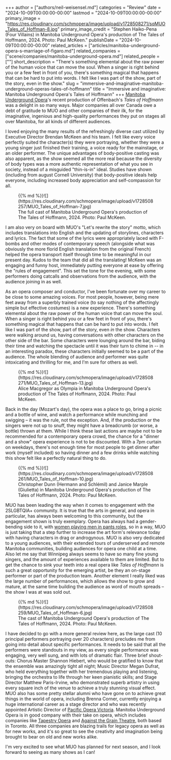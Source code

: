 +++
author = ["authors/neil-weisensel.md"]
categories = "Review"
date = "2024-10-09T00:00:00-00:00"
lastmod = "2024-10-09T00:00:00-00:00"
primary_image = "https://res.cloudinary.com/schmopera/image/upload/v1728508271/sqMUO_Tales_of_Hoffman-8.jpg"
primary_image_credit = "Stephen Haiko-Pena (Four Villains) in Manitoba Underground Opera's production of The Tales of Hoffmann, 2024. Photo: Paul McKeen."
publishDate = "2024-10-09T00:00:00-00:00"
related_articles = ["articles/manitoba-underground-opera-s-marriage-of-figaro.md"]
related_companies = ["scene/companies/manitoba-underground-opera.md"]
related_people = [""]
short_description = "There's something elemental about the raw power of the human voice that can move the soul. When a singer is right behind you or a few feet in front of you, there's something magical that happens that can be hard to put into words. I felt like I was part of the show, part of the story, even in the show."
slug = "immersive-and-imaginative-manitoba-underground-operas-tales-of-hoffmann"
title = "Immersive and imaginative: Manitoba Underground Opera's Tales of Hoffmann"
+++
[Manitoba Underground Opera](/scene/companies/manitoba-underground-opera/)'s recent production of Offenbach's _Tales of Hoffmann_ was a delight in so many ways. Major companies all over Canada owe a debt of gratitude to MUO and other companies of their ilk, for the imaginative, ingenious and high-quality performances they put on stages all over Manitoba, for all kinds of different audiences.

I loved enjoying the many results of the refreshingly diverse cast utilized by Executive Director Brendan McKeen and his team. I felt like every voice perfectly suited the character(s) they were portraying, whether they were a young singer just finished their training, a voice ready for the mainstage, or an older performer. The unique advantages of body-positive casting was also apparent, as the show seemed all the more real because the diversity of body types was a more authentic representation of what you see in society, instead of a misguided "thin-is-in" ideal. Studies have shown (including from august Cornell University) that body-positive ideals help everyone, including increased body appreciation and self-compassion for all.

<figure data-type="image">{{% md %}}![](https://res.cloudinary.com/schmopera/image/upload/v1728508257/MUO_Tales_of_Hoffman-7.jpg)
<figcaption>The full cast of Manitoba Underground Opera's production of The Tales of Hoffmann, 2024. Photo: Paul McKeen.</figcaption>
</figure>

I am also very on board with MUO's "Let's rewrite the story" motto, which includes translations into English and the updating of storylines, characters and lyrics. The fact that some of the lyrics were appropriately laced with F-bombs and other modes of contemporary speech (alongside what was obviously the more florid English translation from the original French) helped the opera transport itself through time to be meaningful in our present day. Kudos to the team that did all the translating! McKeen was an engaging and funny host, immediately putting everyone at ease by offering the "rules of engagement". This set the tone for the evening, with some performers doing catcalls and observations from the audience, with the audience joining in as well.

As an opera composer and conductor, I've been fortunate over my career to be close to some amazing voices. For most people, however, being mere feet away from a superbly trained voice (to say nothing of the affectingly simple but effective costumes) is a new experience. There's something elemental about the raw power of the human voice that can move the soul. When a singer is right behind you or a few feet in front of you, there's something magical that happens that can be hard to put into words. I felt like I was part of the show, part of the story, even _in_ the show. Characters were walking around us, having conversations with other characters on the other side of the bar. Some characters were lounging around the bar, biding their time and watching the spectacle until it was their turn to chime in -- in an interesting paradox, these characters initially seemed to be a part of the audience. The whole blending of audience and performer was quite intoxicating and thrilling for me, and I'm sure for others as well.

<figure data-type="image">{{% md %}}![](https://res.cloudinary.com/schmopera/image/upload/v1728508271/MUO_Tales_of_Hoffman-13.jpg)
<figcaption>Alice Macgregor as Olympia in Manitoba Underground Opera's production of The Tales of Hoffmann, 2024. Photo: Paul McKeen.</figcaption>
</figure>

Back in the day (Mozart's day), the opera was a place to go, bring a picnic and a bottle of wine, and watch a performance while munching and swigging – it was the rule, not the exception. And, if the production or the singers were not up to snuff, they might have a breadcrumb (or worse, a bottle) thrown at them. While I think these last actions are maybe not to be recommended for a contemporary opera crowd, the chance for a "dinner and a show" opera experience is not to be discounted. With a 7pm curtain on weekdays, there's not enough time for most people to get dinner after work (myself included) so having dinner and a few drinks while watching this show felt like a perfectly natural thing to do.

<figure data-type="image">{{% md %}}![](https://res.cloudinary.com/schmopera/image/upload/v1728508261/MUO_Tales_of_Hoffman-10.jpg)
<figcaption>Christopher Dunn (Hermann and Schlémil) and Janice Marple (Giulietta) in Manitoba Underground Opera's production of The Tales of Hoffmann, 2024. Photo: Paul McKeen.</figcaption>
</figure>

MUO has been leading the way when it comes to engagement with the 2SLGBTQIA+ community. It is true that the arts in general, and opera in particular, has always been welcoming to this community, but the engagement shown is truly exemplary. Opera has always had a gender-bending side to it, with [women playing men in pants roles](/breeches-trousers-and-pants/), so in a way, MUO is just taking that a step further to increase the art form's relevance today with having characters in drag or androgynous. MUO is also very dedicated to a young audiences, with their extended tours of underserved and remote Manitoba communities, building audiences for opera one child at a time. Also let me say that Winnipeg always seems to have so many fine young singers, and the amount of experiences available to them are limited. But to get the chance to sink your teeth into a real opera like _Tales of Hoffmann_ is such a great opportunity for the emerging artist, be they an on-stage performer or part of the production team. Another element I really liked was the large number of performances, which allows the show to grow and mature, at the same time building the audience as word of mouth spreads – the show I was at was sold out.

<figure data-type="image">{{% md %}}![](https://res.cloudinary.com/schmopera/image/upload/v1728508259/MUO_Tales_of_Hoffman-6.jpg)
<figcaption>The cast of Manitoba Underground Opera's production of The Tales of Hoffmann, 2024. Photo: Paul McKeen.</figcaption>
</figure>

I have decided to go with a more general review here, as the large cast (10 principal performers portraying over 20 characters) precludes me from going into detail about specific performances. It needs to be said that all the performers were standouts in my view, as every single performance was engaging, very well sung, and with lots of dramatic flair. Three brief shout-outs: Chorus Master Shannon Hiebert, who would be gratified to know that the ensemble was amazingly tight all night; Music Director Megan Dufrat, who held everything together with her tremendous playing and listening, bringing the orchestra to life through her keen pianistic skills; and Stage Director Matthew Paris-Irvine, who demonstrated superb artistry in using every square inch of the venue to achieve a truly stunning visual effect. MUO also has some pretty stellar alumni who have gone on to achieve great things in the world of opera, including Brenna Corner, currently enjoying a huge international career as a stage director and who was recently appointed Artistic Director of [Pacific Opera Victoria](/scene/companies/pacific-opera-victoria/). Manitoba Underground Opera is in good company with their take on opera, which includes companies like [Tapestry Opera](/scene/companies/tapestry-opera/) and [Against the Grain Theatre](/scene/companies/against-the-grain-theatre/), both based in Toronto. All three companies are blazing trails for legacy opera as well as for new works, and it's so great to see the creativity and imagination being brought to bear on old and new works alike. 

I'm very excited to see what MUO has planned for next season, and I look forward to seeing as many shows as I can!